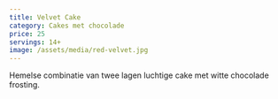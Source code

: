 ```yaml
---
title: Velvet Cake
category: Cakes met chocolade
price: 25
servings: 14+
image: /assets/media/red-velvet.jpg
---
```

Hemelse combinatie van twee lagen luchtige cake met witte chocolade frosting.
